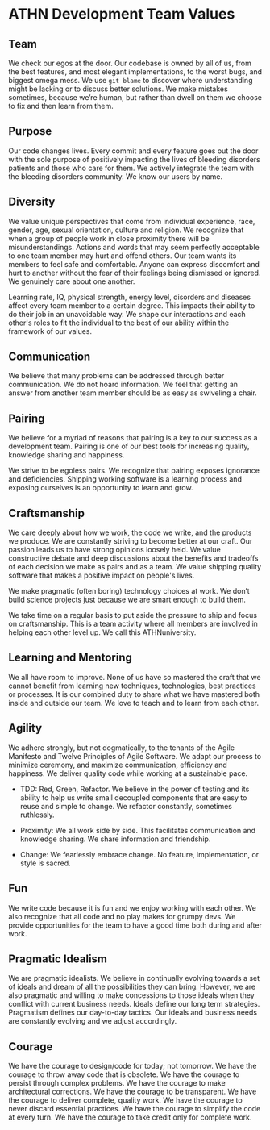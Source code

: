 ATHN Development Team Values
============================

Team
---------------------------------
We check our egos at the door. Our codebase is owned by all of us, from the best features, and most elegant implementations, to the worst bugs, and biggest omega mess. We use `git blame` to discover where understanding might be lacking or to discuss better solutions. We make mistakes sometimes, because we’re human, but rather than dwell on them we choose to fix and then learn from them.

Purpose
---------------------------------
Our code changes lives. Every commit and every feature goes out the door with the sole purpose of positively impacting the lives of bleeding disorders patients and those who care for them. We actively integrate the team with the bleeding disorders community. We know our users by name.

Diversity
---------------------------------
We value unique perspectives that come from individual experience, race, gender, age, sexual orientation, culture and religion. We recognize that when a group of people work in close proximity there will be misunderstandings. Actions and words that may seem perfectly acceptable to one team member may hurt and offend others. Our team wants its members to feel safe and comfortable. Anyone can express discomfort and hurt to another without the fear of their feelings being dismissed or ignored. We genuinely care about one another. 

Learning rate, IQ, physical strength, energy level, disorders and diseases affect every team member to a certain degree. This impacts their ability to do their job in an unavoidable way. We shape our interactions and each other's roles to fit the individual to the best of our ability within the framework of our values.

Communication
---------------------------------
We believe that many problems can be addressed through better communication. We do not hoard information. We feel that getting an answer from another team member should be as easy as swiveling a chair. 

Pairing
---------------------------------
We believe for a myriad of reasons that pairing is a key to our success as a development team. Pairing is one of our best tools for increasing quality, knowledge sharing and happiness.

We strive to be egoless pairs. We recognize that pairing exposes ignorance and deficiencies. Shipping working software is a learning process and exposing ourselves is an opportunity to learn and grow.

Craftsmanship
---------------------------------
We care deeply about how we work, the code we write, and the products we produce. We are constantly striving to become better at our craft. Our passion leads us to have strong opinions loosely held. We value constructive debate and deep discussions about the benefits and tradeoffs of each decision we make as pairs and as a team. We value shipping quality software that makes a positive impact on people's lives.

We make pragmatic (often boring) technology choices at work. We don’t build science projects just because we are smart enough to build them. 

We take time on a regular basis to put aside the pressure to ship and focus on craftsmanship. This is a team activity where all members are involved in helping each other level up. We call this ATHNuniversity.

Learning and Mentoring
---------------------------------
We all have room to improve. None of us have so mastered the craft that we cannot benefit from learning new techniques, technologies, best practices or processes. It is our combined duty to share what we have mastered both inside and outside our team. We love to teach and to learn from each other.

Agility
---------------------------------
We adhere strongly, but not dogmatically, to the tenants of the Agile Manifesto and Twelve Principles of Agile Software. We adapt our process to minimize ceremony, and maximize communication, efficiency and happiness. We deliver quality code while working at a sustainable pace.

- TDD: Red, Green, Refactor. We believe in the power of testing and its ability to help us write small decoupled components that are easy to reuse and simple to change. We refactor constantly, sometimes ruthlessly.

- Proximity: We all work side by side. This facilitates communication and knowledge sharing. We share information and friendship. 

- Change: We fearlessly embrace change. No feature, implementation, or style is sacred. 

Fun
---------------------------------
We write code because it is fun and we enjoy working with each other. We also recognize that all code and no play makes for grumpy devs. We provide opportunities for the team to have a good time both during and after work.

Pragmatic Idealism
---------------------------------
We are pragmatic idealists. We believe in continually evolving towards a set of ideals and dream of all the possibilities they can bring. However, we are also pragmatic and willing to make concessions to those ideals when they conflict with current business needs. Ideals define our long term strategies. Pragmatism defines our day-to-day tactics. Our ideals and business needs are constantly evolving and we adjust accordingly.

Courage
---------------------------------
We have the courage to design/code for today; not tomorrow. We have the courage to throw away code that is obsolete. We have the courage to persist through complex problems. We have the courage to make architectural corrections. We have the courage to be transparent. We have the courage to deliver complete, quality work. We have the courage to never discard essential practices. We have the courage to simplify the code at every turn. We have the courage to take credit only for complete work.